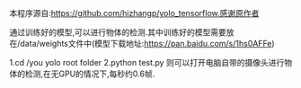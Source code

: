 本程序源自:https://github.com/hizhangp/yolo_tensorflow.感谢原作者

通过训练好的模型,可以进行物体的检测.其中训练好的模型需要放在/data/weights文件中(模型下载地址:https://pan.baidu.com/s/1hs0AFFe)

1.cd /you yolo root folder
2.python test.py
则可以打开电脑自带的摄像头进行物体的检测,在无GPU的情况下,每秒约0.6帧.
